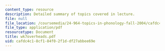 ```yaml
---
content_type: resource
description: Detailed summary of topics covered in lecture.
file: null
file_location: /coursemedia/24-964-topics-in-phonology-fall-2004/cafdc4c18cf184f02f1ddf27abbee69e_wk7overheads.pdf
file_type: application/pdf
resourcetype: Document
title: wk7overheads.pdf
uid: cafdc4c1-8cf1-84f0-2f1d-df27abbee69e
---
```

